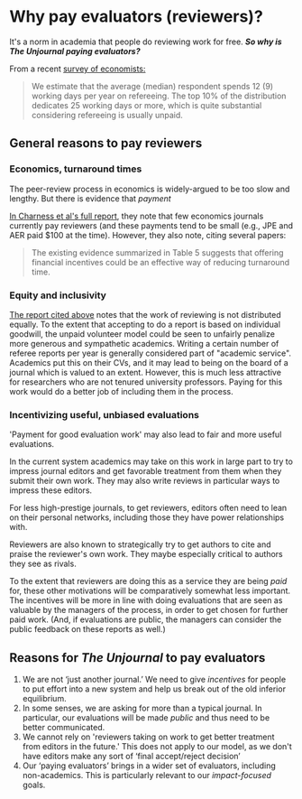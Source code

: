 # Why pay evaluators (reviewers)?

It's a norm in academia that people do reviewing work for free. _**So why is The Unjournal paying evaluators?**_

From a recent [survey of economists:](https://cepr.org/voxeu/columns/economists-want-see-changes-their-peer-review-system-lets-do-something-about-it)

> We estimate that the average (median) respondent spends 12 (9) working days per year on refereeing. The top 10% of the distribution dedicates 25 working days or more, which is quite substantial considering refereeing is usually unpaid.

## General reasons to pay reviewers

### Economics, turnaround times

The peer-review process in economics is widely-argued to be too slow and lengthy. But there is evidence that _payment_

[In Charness et al's full report](https://evalresearch.weebly.com/uploads/1/3/3/4/133478410/improving\_peer\_review\_in\_economics\_-\_charness\_et\_al..pdf), they note that few economics journals currently pay reviewers (and these payments tend to be small (e.g., JPE and AER paid $100 at the time). However, they also note, citing several papers:

> The existing evidence summarized in Table 5 suggests that offering financial incentives could be an effective way of reducing turnaround time.

### Equity and inclusivity

[The report cited above](https://evalresearch.weebly.com/uploads/1/3/3/4/133478410/improving\_peer\_review\_in\_economics\_-\_charness\_et\_al..pdf) notes that the work of reviewing is not distributed equally. To the extent that accepting to do a report is based on individual goodwill, the unpaid volunteer model could be seen to unfairly penalize more generous and sympathetic academics. Writing a certain number of referee reports per year is generally considered part of "academic service". Academics put this on their CVs, and it may lead to being on the board of a journal which is valued to an extent. However, this is much less attractive for researchers who are not tenured university professors. Paying for this work would do a better job of including them in the process.

### Incentivizing useful, unbiased evaluations

'Payment for good evaluation work' may also lead to fair and more useful evaluations.

In the current system academics may take on this work in large part to try to impress journal editors and get favorable treatment from them when they submit their own work. They may also write reviews in particular ways to impress these editors.

For less high-prestige journals, to get reviewers, editors often need to lean on their personal networks, including those they have power relationships with.

Reviewers are also known to strategically try to get authors to cite and praise the reviewer's own work. They maybe especially critical to authors they see as rivals.

To the extent that reviewers are doing this as a service they are being _paid_ for, these other motivations will be comparatively somewhat less important. The incentives will be more in line with doing evaluations that are seen as valuable by the managers of the process, in order to get chosen for further paid work. (And, if evaluations are public, the managers can consider the public feedback on these reports as well.)

## Reasons for _The Unjournal_ to pay evaluators

1. We are not ‘just another journal.’ We need to give _incentives_ for people to put effort into a new system and help us break out of the old inferior equilibrium.
2. In some senses, we are asking for more than a typical journal. In particular, our evaluations will be made _public_ and thus need to be better communicated.
3. We cannot rely on 'reviewers taking on work to get better treatment from editors in the future.' This does not apply to our model, as we don't have editors make any sort of ‘final accept/reject decision’
4. Our ‘paying evaluators’ brings in a wider set of evaluators, including non-academics. This is particularly relevant to our _impact-focused_ goals.
